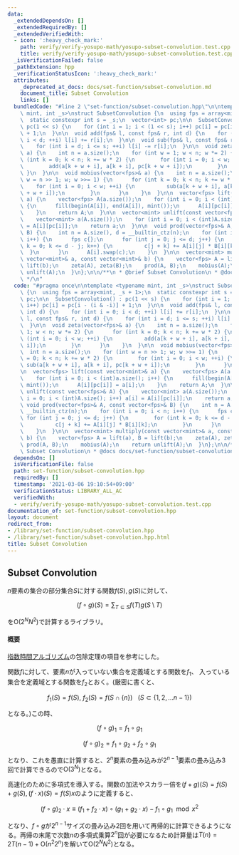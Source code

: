 ```yaml
---
data:
  _extendedDependsOn: []
  _extendedRequiredBy: []
  _extendedVerifiedWith:
  - icon: ':heavy_check_mark:'
    path: verify/verify-yosupo-math/yosupo-subset-convolution.test.cpp
    title: verify/verify-yosupo-math/yosupo-subset-convolution.test.cpp
  _isVerificationFailed: false
  _pathExtension: hpp
  _verificationStatusIcon: ':heavy_check_mark:'
  attributes:
    _deprecated_at_docs: docs/set-function/subset-convolution.md
    document_title: Subset Convolution
    links: []
  bundledCode: "#line 2 \"set-function/subset-convolution.hpp\"\n\ntemplate <typename\
    \ mint, int _s>\nstruct SubsetConvolution {\n  using fps = array<mint, _s + 1>;\n\
    \  static constexpr int s = _s;\n  vector<int> pc;\n\n  SubsetConvolution() :\
    \ pc(1 << s) {\n    for (int i = 1; i < (1 << s); i++) pc[i] = pc[i - (i & -i)]\
    \ + 1;\n  }\n\n  void add(fps& l, const fps& r, int d) {\n    for (int i = 0;\
    \ i < d; ++i) l[i] += r[i];\n  }\n\n  void sub(fps& l, const fps& r, int d) {\n\
    \    for (int i = d; i <= s; ++i) l[i] -= r[i];\n  }\n\n  void zeta(vector<fps>&\
    \ a) {\n    int n = a.size();\n    for (int w = 1; w < n; w *= 2) {\n      for\
    \ (int k = 0; k < n; k += w * 2) {\n        for (int i = 0; i < w; ++i) {\n  \
    \        add(a[k + w + i], a[k + i], pc[k + w + i]);\n        }\n      }\n   \
    \ }\n  }\n\n  void mobius(vector<fps>& a) {\n    int n = a.size();\n    for (int\
    \ w = n >> 1; w; w >>= 1) {\n      for (int k = 0; k < n; k += w * 2) {\n    \
    \    for (int i = 0; i < w; ++i) {\n          sub(a[k + w + i], a[k + i], pc[k\
    \ + w + i]);\n        }\n      }\n    }\n  }\n\n  vector<fps> lift(const vector<mint>&\
    \ a) {\n    vector<fps> A(a.size());\n    for (int i = 0; i < (int)a.size(); i++)\
    \ {\n      fill(begin(A[i]), end(A[i]), mint());\n      A[i][pc[i]] = a[i];\n\
    \    }\n    return A;\n  }\n\n  vector<mint> unlift(const vector<fps>& A) {\n\
    \    vector<mint> a(A.size());\n    for (int i = 0; i < (int)A.size(); i++) a[i]\
    \ = A[i][pc[i]];\n    return a;\n  }\n\n  void prod(vector<fps>& A, const vector<fps>&\
    \ B) {\n    int n = A.size(), d = __builtin_ctz(n);\n    for (int i = 0; i < n;\
    \ i++) {\n      fps c{};\n      for (int j = 0; j <= d; j++) {\n        for (int\
    \ k = 0; k <= d - j; k++) {\n          c[j + k] += A[i][j] * B[i][k];\n      \
    \  }\n      }\n      A[i].swap(c);\n    }\n  }\n\n  vector<mint> multiply(const\
    \ vector<mint>& a, const vector<mint>& b) {\n    vector<fps> A = lift(a), B =\
    \ lift(b);\n    zeta(A), zeta(B);\n    prod(A, B);\n    mobius(A);\n    return\
    \ unlift(A);\n  }\n};\n\n/**\n * @brief Subset Convolution\n * @docs docs/set-function/subset-convolution.md\n\
    \ */\n"
  code: "#pragma once\n\ntemplate <typename mint, int _s>\nstruct SubsetConvolution\
    \ {\n  using fps = array<mint, _s + 1>;\n  static constexpr int s = _s;\n  vector<int>\
    \ pc;\n\n  SubsetConvolution() : pc(1 << s) {\n    for (int i = 1; i < (1 << s);\
    \ i++) pc[i] = pc[i - (i & -i)] + 1;\n  }\n\n  void add(fps& l, const fps& r,\
    \ int d) {\n    for (int i = 0; i < d; ++i) l[i] += r[i];\n  }\n\n  void sub(fps&\
    \ l, const fps& r, int d) {\n    for (int i = d; i <= s; ++i) l[i] -= r[i];\n\
    \  }\n\n  void zeta(vector<fps>& a) {\n    int n = a.size();\n    for (int w =\
    \ 1; w < n; w *= 2) {\n      for (int k = 0; k < n; k += w * 2) {\n        for\
    \ (int i = 0; i < w; ++i) {\n          add(a[k + w + i], a[k + i], pc[k + w +\
    \ i]);\n        }\n      }\n    }\n  }\n\n  void mobius(vector<fps>& a) {\n  \
    \  int n = a.size();\n    for (int w = n >> 1; w; w >>= 1) {\n      for (int k\
    \ = 0; k < n; k += w * 2) {\n        for (int i = 0; i < w; ++i) {\n         \
    \ sub(a[k + w + i], a[k + i], pc[k + w + i]);\n        }\n      }\n    }\n  }\n\
    \n  vector<fps> lift(const vector<mint>& a) {\n    vector<fps> A(a.size());\n\
    \    for (int i = 0; i < (int)a.size(); i++) {\n      fill(begin(A[i]), end(A[i]),\
    \ mint());\n      A[i][pc[i]] = a[i];\n    }\n    return A;\n  }\n\n  vector<mint>\
    \ unlift(const vector<fps>& A) {\n    vector<mint> a(A.size());\n    for (int\
    \ i = 0; i < (int)A.size(); i++) a[i] = A[i][pc[i]];\n    return a;\n  }\n\n \
    \ void prod(vector<fps>& A, const vector<fps>& B) {\n    int n = A.size(), d =\
    \ __builtin_ctz(n);\n    for (int i = 0; i < n; i++) {\n      fps c{};\n     \
    \ for (int j = 0; j <= d; j++) {\n        for (int k = 0; k <= d - j; k++) {\n\
    \          c[j + k] += A[i][j] * B[i][k];\n        }\n      }\n      A[i].swap(c);\n\
    \    }\n  }\n\n  vector<mint> multiply(const vector<mint>& a, const vector<mint>&\
    \ b) {\n    vector<fps> A = lift(a), B = lift(b);\n    zeta(A), zeta(B);\n   \
    \ prod(A, B);\n    mobius(A);\n    return unlift(A);\n  }\n};\n\n/**\n * @brief\
    \ Subset Convolution\n * @docs docs/set-function/subset-convolution.md\n */\n"
  dependsOn: []
  isVerificationFile: false
  path: set-function/subset-convolution.hpp
  requiredBy: []
  timestamp: '2021-03-06 19:10:54+09:00'
  verificationStatus: LIBRARY_ALL_AC
  verifiedWith:
  - verify/verify-yosupo-math/yosupo-subset-convolution.test.cpp
documentation_of: set-function/subset-convolution.hpp
layout: document
redirect_from:
- /library/set-function/subset-convolution.hpp
- /library/set-function/subset-convolution.hpp.html
title: Subset Convolution
---
```


## Subset Convolution

$n$要素の集合の部分集合$S$に対する関数$f(S),g(S)$に対して、

$$(f \circ g)(S) = \sum_{T \subseteq S}f(T)g(S\setminus T)$$

を$\mathrm{O}(2^N N^2)$で計算するライブラリ。

#### 概要

[指数時間アルゴリズム](https://www.slideshare.net/wata_orz/ss-12131479)の包除定理の項目を参考にした。

関数$f$に対して、要素$n$が入っていない集合を定義域とする関数を$f_1$、
入っている集合を定義域とする関数を$f_2$とおく。(厳密に書くと、

$$f_1(S) = f(S),\ f_2(S) = f(S \cap \lbrace n\rbrace) \ \ \ (S\subset\lbrace1,2,\ldots n-1\rbrace)$$

となる。)この時、

$$ (f\circ g)_1 = f_1 \circ g_1$$

$$ (f\circ g)_2 = f_1 \circ g_2 + f_2 \circ g_1$$

となり、これを愚直に計算すると、$2^n$要素の畳み込みが$2^{n-1}$要素の畳み込み$3$回で計算できるので$\mathrm{O}(3^N)$となる。

高速化のために多項式を導入する。関数の加法やスカラー倍を$(f+g)(S)=f(S)+g(S),(f\cdot x)(S)=f(S)x$のように定義すると、

$$(f\circ g)_2\cdot x\equiv (f_1+f_2\cdot x)\circ(g_1+g_2\cdot x)-f_1\circ g_1 \mod x^2$$

となり、$f\circ g$が$2^{n-1}$サイズの畳み込み$2$回を用いて再帰的に計算できるようになる。再帰の末尾で次数$n$の多項式乗算$2^n$回が必要になるため計算量は$T(n)=2T(n-1)+\mathrm{O}(n^2 2^n)$を解いて$\mathrm{O}(2^N N^2)$となる。
